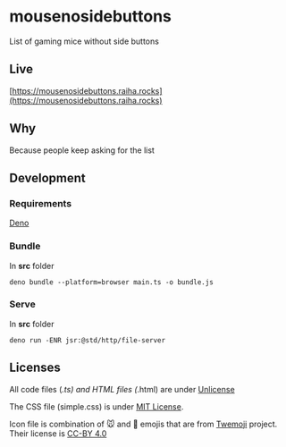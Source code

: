 # mousenosidebuttons

List of gaming mice without side buttons

## Live

[https://mousenosidebuttons.raiha.rocks](https://mousenosidebuttons.raiha.rocks)

## Why

Because people keep asking for the list

## Development

### Requirements

[Deno](https://deno.land/)

### Bundle

In **src** folder
```
deno bundle --platform=browser main.ts -o bundle.js
```

### Serve

In **src** folder
```
deno run -ENR jsr:@std/http/file-server
```

## Licenses

All code files (*.ts) and HTML files (*.html) are under [Unlicense](https://unlicense.org/)

The CSS file (simple.css) is under [MIT License](https://github.com/kevquirk/simple.css-site/blob/main/LICENSE).

Icon file is combination of 🐭 and 💎 emojis that are from <a href="https://github.com/jdecked/twemoji">Twemoji</a> project. Their license is [CC-BY 4.0](https://creativecommons.org/licenses/by/4.0/)